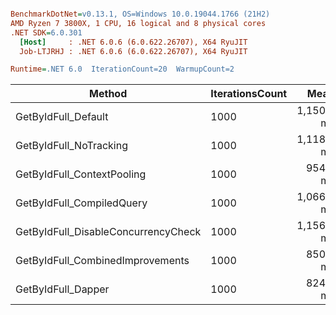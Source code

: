 ``` ini

BenchmarkDotNet=v0.13.1, OS=Windows 10.0.19044.1766 (21H2)
AMD Ryzen 7 3800X, 1 CPU, 16 logical and 8 physical cores
.NET SDK=6.0.301
  [Host]     : .NET 6.0.6 (6.0.622.26707), X64 RyuJIT
  Job-LTJRHJ : .NET 6.0.6 (6.0.622.26707), X64 RyuJIT

Runtime=.NET 6.0  IterationCount=20  WarmupCount=2  

```
|                              Method | IterationsCount |       Mean |   Error |  StdDev | Ratio |      Gen 0 |     Gen 1 | Allocated |
|------------------------------------ |---------------- |-----------:|--------:|--------:|------:|-----------:|----------:|----------:|
|                 GetByIdFull_Default |            1000 | 1,150.9 ms | 8.39 ms | 9.32 ms |  1.00 | 16000.0000 | 3000.0000 |    135 MB |
|              GetByIdFull_NoTracking |            1000 | 1,118.2 ms | 6.01 ms | 6.68 ms |  0.97 | 16000.0000 | 3000.0000 |    131 MB |
|          GetByIdFull_ContextPooling |            1000 |   954.4 ms | 7.10 ms | 7.59 ms |  0.83 |  5000.0000 |         - |     46 MB |
|           GetByIdFull_CompiledQuery |            1000 | 1,066.6 ms | 3.56 ms | 4.10 ms |  0.93 | 15000.0000 | 3000.0000 |    125 MB |
| GetByIdFull_DisableConcurrencyCheck |            1000 | 1,156.7 ms | 4.37 ms | 5.04 ms |  1.00 | 17000.0000 | 3000.0000 |    139 MB |
|    GetByIdFull_CombinedImprovements |            1000 |   850.6 ms | 4.49 ms | 5.17 ms |  0.74 |  3000.0000 |         - |     27 MB |
|                  GetByIdFull_Dapper |            1000 |   824.3 ms | 2.35 ms | 2.31 ms |  0.72 |  3000.0000 |         - |     27 MB |
